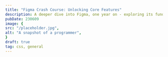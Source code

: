 ```yaml
---
title: "Figma Crash Course: Unlocking Core Features"
description: A deeper dive into Figma, one year on - exploring its fundamental attributes.
pubDate: 230609
image: {
src: "/placeholder.jpg",
alt: "A snapshot of a programmer",
}
draft: true
tag: css, general
---
```


